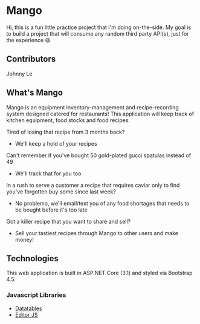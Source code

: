 # Mango

Hi, this is a fun little practice project that I'm doing on-the-side. My goal is to build a project that will consume any random third party API(s), just for the experience :smiley:

## Contributors
Johnny Le

## What's Mango

Mango is an equipment inventory-management and recipe-recording system designed catered for restaurants! This application will keep track of kitchen equipment, food stocks and food recipes.

Tired of losing that recipe from 3 months back?
- We'll keep a hold of your recipes

Can't remember if you've bought 50 gold-plated gucci spatulas instead of 49
- We'll track that for you too

In a rush to serve a customer a recipe that requires caviar only to find you've forgotten buy some since last week?
- No problemo, we'll email/text you of any food shortages that needs to be bought before it's too late

Got a killer recipe that you want to share and sell?
- Sell your tastiest recipes through Mango to other users and make money!

## Technologies

This web application is built in ASP.NET Core (3.1) and styled via Bootstrap 4.5.

### Javascript Libraries
- [Datatables](https://datatables.net/)
- [Editor JS](https://editorjs.io/)
